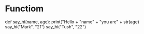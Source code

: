 # Functiom
def say_hi(name, age):
print("Hello + "name" + "you are" + str(age)
say_hi("Mark", "21")
say_hi("Tush", "22")
